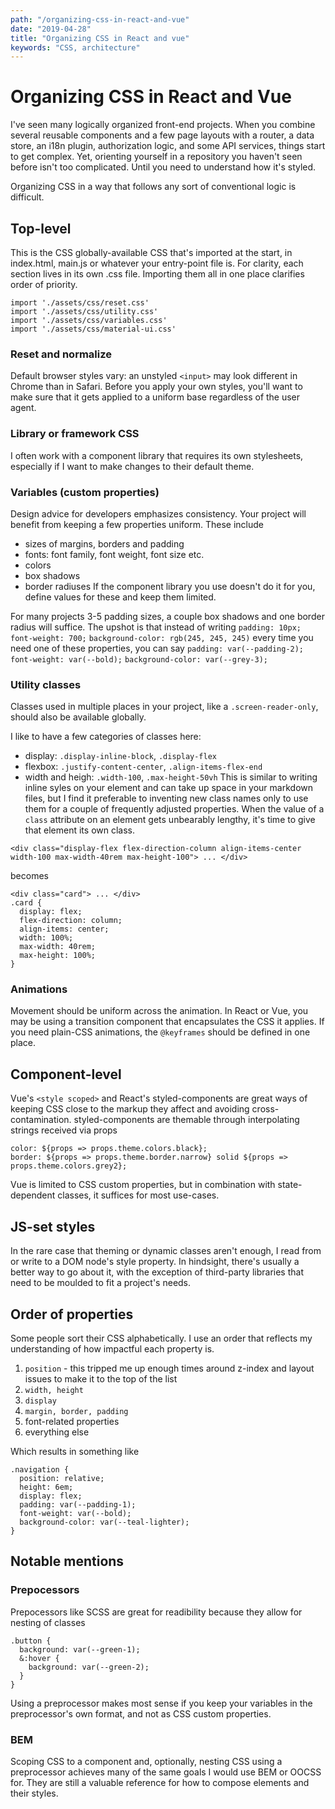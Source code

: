 ```yaml
---
path: "/organizing-css-in-react-and-vue"
date: "2019-04-28"
title: "Organizing CSS in React and vue"
keywords: "CSS, architecture"
---
```


# Organizing CSS in React and Vue

I've seen many logically organized front-end projects. When you combine several reusable components and a few page layouts with a router, a data store, an i18n plugin, authorization logic, and some API services, things start to get complex. Yet, orienting yourself in a repository you haven't seen before isn't too complicated. Until you need to understand how it's styled.

Organizing CSS in a way that follows any sort of conventional logic is difficult.

## Top-level
This is the CSS globally-available CSS that's imported at the start, in index.html, main.js or whatever your entry-point file is. For clarity, each section lives in its own .css file. Importing them all in one place clarifies order of priority.
```
import './assets/css/reset.css'
import './assets/css/utility.css'
import './assets/css/variables.css'
import './assets/css/material-ui.css'
```

### Reset and normalize
Default browser styles vary: an unstyled `<input>` may look different in Chrome than in Safari. Before you apply your own styles, you'll want to make sure that it gets applied to a uniform base regardless of the user agent.

### Library or framework CSS
I often work with a component library that requires its own stylesheets, especially if I want to make changes to their default theme.

### Variables (custom properties)
Design advice for developers emphasizes consistency. Your project will benefit from keeping a few properties uniform. These include
- sizes of margins, borders and padding
- fonts: font family, font weight, font size etc.
- colors
- box shadows
- border radiuses
If the component library you use doesn't do it for you, define values for these and keep them limited.

For many projects 3-5 padding sizes, a couple box shadows and one border radius will suffice. The upshot is that instead of writing
`padding: 10px;`
`font-weight: 700;`
`background-color: rgb(245, 245, 245)`
every time you need one of these properties, you can say
`padding: var(--padding-2);`
`font-weight: var(--bold);`
`background-color: var(--grey-3);`

### Utility classes
Classes used in multiple places in your project, like a `.screen-reader-only`, should also be available globally.

I like to have a few categories of classes here:
- display: `.display-inline-block`, `.display-flex`
- flexbox: `.justify-content-center`, `.align-items-flex-end`
- width and heigh: `.width-100`, `.max-height-50vh`
This is similar to writing inline syles on your element and can take up space in your markdown files, but I find it preferable to inventing new class names only to use them for a couple of frequently adjusted properties. When the value of a `class` attribute on an element gets unbearably lengthy, it's time to give that element its own class.
```
<div class="display-flex flex-direction-column align-items-center width-100 max-width-40rem max-height-100"> ... </div>
```
becomes
```
<div class="card"> ... </div>
.card {
  display: flex;
  flex-direction: column;
  align-items: center;
  width: 100%;
  max-width: 40rem;
  max-height: 100%;
}
```

### Animations
Movement should be uniform across the animation. In React or Vue, you may be using a transition component that encapsulates the CSS it applies. If you need plain-CSS animations, the `@keyframes` should be defined in one place.

## Component-level
Vue's `<style scoped>` and React's styled-components are great ways of keeping CSS close to the markup they affect and avoiding cross-contamination. styled-components are themable through interpolating strings received via props
```
color: ${props => props.theme.colors.black};
border: ${props => props.theme.border.narrow} solid ${props => props.theme.colors.grey2};
```
Vue is limited to CSS custom properties, but in combination with state-dependent classes, it suffices for most use-cases.

## JS-set styles
In the rare case that theming or dynamic classes aren't enough, I read from or write to a DOM node's style property. In hindsight, there's usually a better way to go about it, with the exception of third-party libraries that need to be moulded to fit a project's needs.

## Order of properties
Some people sort their CSS alphabetically. I use an order that reflects my understanding of how impactful each property is.
1. `position` - this tripped me up enough times around z-index and layout issues to make it to the top of the list
2. `width, height`
3. `display`
4. `margin, border, padding`
5. font-related properties
6. everything else

Which results in something like
```
.navigation {
  position: relative;
  height: 6em;
  display: flex;
  padding: var(--padding-1);
  font-weight: var(--bold);
  background-color: var(--teal-lighter);
}
```

## Notable mentions

### Prepocessors
Prepocessors like SCSS are great for readibility because they allow for nesting of classes
```
.button {
  background: var(--green-1);
  &:hover {
    background: var(--green-2);
  }
}
```
Using a preprocessor makes most sense if you keep your variables in the preprocessor's own format, and not as CSS custom properties.

### BEM
Scoping CSS to a component and, optionally, nesting CSS using a preprocessor achieves many of the same goals I would use BEM or OOCSS for. They are still a valuable reference for how to compose elements and their styles.